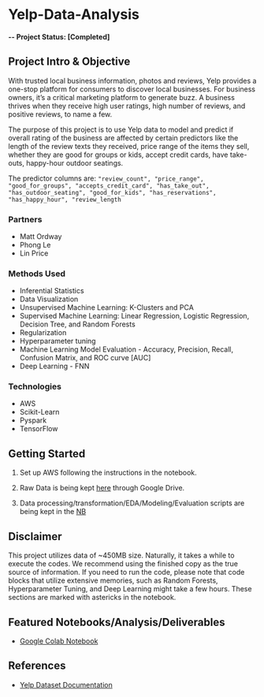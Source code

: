 # Yelp-Data-Analysis
#### -- Project Status: [Completed]

## Project Intro & Objective
With trusted local business information, photos and reviews, Yelp provides a one-stop platform for consumers to discover local businesses. For business owners, it’s a critical marketing platform to generate buzz. A business thrives when they receive high user ratings, high number of reviews, and positive reviews, to name a few. 

The purpose of this project is to use Yelp data to model and predict if overall rating of the business are affected by certain predictors like the length of the review texts they received, price range of the items they sell, whether they are good for groups or kids, accept credit cards, have take-outs, happy-hour outdoor seatings. 

The predictor columns are:
```"review_count", "price_range", "good_for_groups", "accepts_credit_card", "has_take_out", "has_outdoor_seating", "good_for_kids", "has_reservations", "has_happy_hour", "review_length```


### Partners
* Matt Ordway
* Phong Le
* Lin Price

### Methods Used
* Inferential Statistics
* Data Visualization
* Unsupervised Machine Learning: K-Clusters and PCA
* Supervised Machine Learning: Linear Regression, Logistic Regression, Decision Tree, and Random Forests
* Regularization
* Hyperparameter tuning
* Machine Learning Model Evaluation - Accuracy, Precision, Recall, Confusion Matrix, and ROC curve [AUC]
* Deep Learning - FNN


### Technologies
* AWS
* Scikit-Learn
* Pyspark
* TensorFlow



## Getting Started

1. Set up AWS following the instructions in the notebook.

3. Raw Data is being kept [here](https://drive.google.com/drive/folders/1B9sT11g-F-R3ifkLe9rloA4phKzbAO8Z?usp=share_link) through Google Drive.
    
3. Data processing/transformation/EDA/Modeling/Evaluation scripts are being kept in the [NB](https://colab.research.google.com/drive/1uBpqYS_SEux-N97jmCCxvRGMIm-mNctm?usp=share_link)

## Disclaimer
This project utilizes data of ~450MB size. Naturally, it takes a while to execute the codes. We recommend using the finished copy as the true source of information. If you need to run the code, please note that code blocks that utilize extensive memories, such as Random Forests, Hyperparameter Tuning, and Deep Learning might take a few hours. These sections are marked with astericks in the notebook.

## Featured Notebooks/Analysis/Deliverables
* [Google Colab Notebook](https://colab.research.google.com/drive/1uBpqYS_SEux-N97jmCCxvRGMIm-mNctm?usp=share_link)

## References
* [Yelp Dataset Documentation](https://www.yelp.com/dataset/documentation/main)
